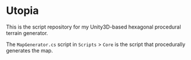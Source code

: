 # Utopia
This is the script repository for my Unity3D-based hexagonal procedural terrain generator.

The `MapGenerator.cs` script in `Scripts` > `Core` is the script that procedurally generates the map.
